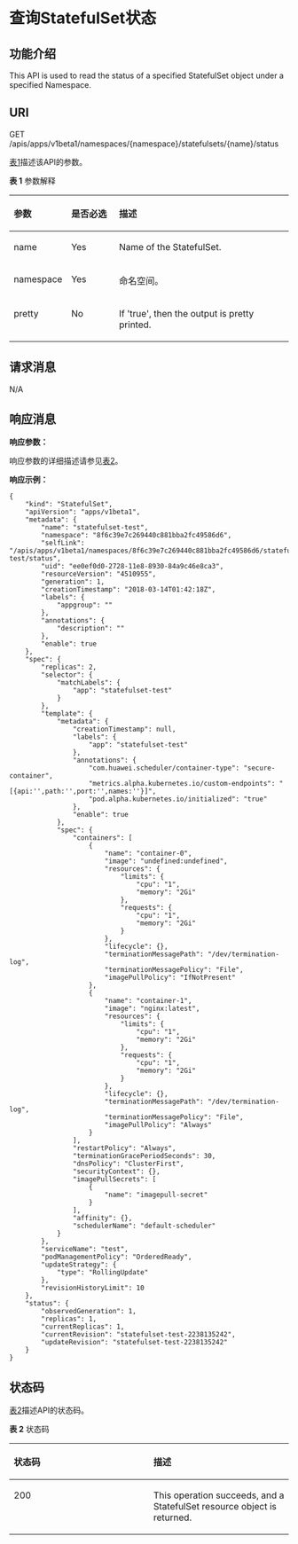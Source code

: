 # 查询StatefulSet状态<a name="cci_02_0039"></a>

## 功能介绍<a name="zh-cn_topic_0091433691_section27242258"></a>

This API is used to read the status of a specified StatefulSet object under a specified Namespace.

## URI<a name="zh-cn_topic_0091433691_section43853730"></a>

GET /apis/apps/v1beta1/namespaces/\{namespace\}/statefulsets/\{name\}/status

[表1](#zh-cn_topic_0091433691_d0e38842)描述该API的参数。

**表 1**  参数解释

<a name="zh-cn_topic_0091433691_d0e38842"></a>
<table><thead align="left"><tr id="zh-cn_topic_0091433691_row20375378"><th class="cellrowborder" valign="top" width="19.388061193880613%" id="mcps1.2.4.1.1"><p id="zh-cn_topic_0091433691_p65652297517"><a name="zh-cn_topic_0091433691_p65652297517"></a><a name="zh-cn_topic_0091433691_p65652297517"></a>参数</p>
</th>
<th class="cellrowborder" valign="top" width="17.348265173482652%" id="mcps1.2.4.1.2"><p id="zh-cn_topic_0091433691_p165661629135114"><a name="zh-cn_topic_0091433691_p165661629135114"></a><a name="zh-cn_topic_0091433691_p165661629135114"></a>是否必选</p>
</th>
<th class="cellrowborder" valign="top" width="63.26367363263674%" id="mcps1.2.4.1.3"><p id="zh-cn_topic_0091433691_p14567629115114"><a name="zh-cn_topic_0091433691_p14567629115114"></a><a name="zh-cn_topic_0091433691_p14567629115114"></a>描述</p>
</th>
</tr>
</thead>
<tbody><tr id="zh-cn_topic_0091433691_row40697101"><td class="cellrowborder" valign="top" width="19.388061193880613%" headers="mcps1.2.4.1.1 "><p id="zh-cn_topic_0091433691_p8130848"><a name="zh-cn_topic_0091433691_p8130848"></a><a name="zh-cn_topic_0091433691_p8130848"></a>name</p>
</td>
<td class="cellrowborder" valign="top" width="17.348265173482652%" headers="mcps1.2.4.1.2 "><p id="zh-cn_topic_0091433691_p54618989"><a name="zh-cn_topic_0091433691_p54618989"></a><a name="zh-cn_topic_0091433691_p54618989"></a>Yes</p>
</td>
<td class="cellrowborder" valign="top" width="63.26367363263674%" headers="mcps1.2.4.1.3 "><p id="zh-cn_topic_0091433691_p62061978"><a name="zh-cn_topic_0091433691_p62061978"></a><a name="zh-cn_topic_0091433691_p62061978"></a>Name of the StatefulSet.</p>
</td>
</tr>
<tr id="zh-cn_topic_0091433691_row21686892"><td class="cellrowborder" valign="top" width="19.388061193880613%" headers="mcps1.2.4.1.1 "><p id="zh-cn_topic_0091433691_p11807821"><a name="zh-cn_topic_0091433691_p11807821"></a><a name="zh-cn_topic_0091433691_p11807821"></a>namespace</p>
</td>
<td class="cellrowborder" valign="top" width="17.348265173482652%" headers="mcps1.2.4.1.2 "><p id="zh-cn_topic_0091433691_p16909410"><a name="zh-cn_topic_0091433691_p16909410"></a><a name="zh-cn_topic_0091433691_p16909410"></a>Yes</p>
</td>
<td class="cellrowborder" valign="top" width="63.26367363263674%" headers="mcps1.2.4.1.3 "><p id="zh-cn_topic_0079615000_p8332925"><a name="zh-cn_topic_0079615000_p8332925"></a><a name="zh-cn_topic_0079615000_p8332925"></a>命名空间。</p>
</td>
</tr>
<tr id="zh-cn_topic_0091433691_row46037938"><td class="cellrowborder" valign="top" width="19.388061193880613%" headers="mcps1.2.4.1.1 "><p id="zh-cn_topic_0091433691_p38085530"><a name="zh-cn_topic_0091433691_p38085530"></a><a name="zh-cn_topic_0091433691_p38085530"></a>pretty</p>
</td>
<td class="cellrowborder" valign="top" width="17.348265173482652%" headers="mcps1.2.4.1.2 "><p id="zh-cn_topic_0091433691_p65029074"><a name="zh-cn_topic_0091433691_p65029074"></a><a name="zh-cn_topic_0091433691_p65029074"></a>No</p>
</td>
<td class="cellrowborder" valign="top" width="63.26367363263674%" headers="mcps1.2.4.1.3 "><p id="zh-cn_topic_0091433691_p32863618"><a name="zh-cn_topic_0091433691_p32863618"></a><a name="zh-cn_topic_0091433691_p32863618"></a>If 'true', then the output is pretty printed.</p>
</td>
</tr>
</tbody>
</table>

## 请求消息<a name="zh-cn_topic_0091433691_section59139257"></a>

N/A

## 响应消息<a name="zh-cn_topic_0091433691_section62491271"></a>

**响应参数：**

响应参数的详细描述请参见[表2](创建StatefulSet（v1beta1）.md#zh-cn_topic_0091433687_d0e37568)。

**响应示例：**

```
{
    "kind": "StatefulSet", 
    "apiVersion": "apps/v1beta1", 
    "metadata": {
        "name": "statefulset-test", 
        "namespace": "8f6c39e7c269440c881bba2fc49586d6", 
        "selfLink": "/apis/apps/v1beta1/namespaces/8f6c39e7c269440c881bba2fc49586d6/statefulsets/statefulset-test/status", 
        "uid": "ee0ef0d0-2728-11e8-8930-84a9c46e8ca3", 
        "resourceVersion": "4510955", 
        "generation": 1, 
        "creationTimestamp": "2018-03-14T01:42:18Z", 
        "labels": {
            "appgroup": ""
        }, 
        "annotations": {
            "description": ""
        }, 
        "enable": true
    }, 
    "spec": {
        "replicas": 2, 
        "selector": {
            "matchLabels": {
                "app": "statefulset-test"
            }
        }, 
        "template": {
            "metadata": {
                "creationTimestamp": null, 
                "labels": {
                    "app": "statefulset-test"
                }, 
                "annotations": {
                    "com.huawei.scheduler/container-type": "secure-container", 
                    "metrics.alpha.kubernetes.io/custom-endpoints": "[{api:'',path:'',port:'',names:''}]", 
                    "pod.alpha.kubernetes.io/initialized": "true"
                }, 
                "enable": true
            }, 
            "spec": {
                "containers": [
                    {
                        "name": "container-0", 
                        "image": "undefined:undefined", 
                        "resources": {
                            "limits": {
                                "cpu": "1", 
                                "memory": "2Gi"
                            }, 
                            "requests": {
                                "cpu": "1", 
                                "memory": "2Gi"
                            }
                        }, 
                        "lifecycle": {}, 
                        "terminationMessagePath": "/dev/termination-log", 
                        "terminationMessagePolicy": "File", 
                        "imagePullPolicy": "IfNotPresent"
                    }, 
                    {
                        "name": "container-1", 
                        "image": "nginx:latest", 
                        "resources": {
                            "limits": {
                                "cpu": "1", 
                                "memory": "2Gi"
                            }, 
                            "requests": {
                                "cpu": "1", 
                                "memory": "2Gi"
                            }
                        }, 
                        "lifecycle": {}, 
                        "terminationMessagePath": "/dev/termination-log", 
                        "terminationMessagePolicy": "File", 
                        "imagePullPolicy": "Always"
                    }
                ], 
                "restartPolicy": "Always", 
                "terminationGracePeriodSeconds": 30, 
                "dnsPolicy": "ClusterFirst", 
                "securityContext": {}, 
                "imagePullSecrets": [
                    {
                        "name": "imagepull-secret"
                    }
                ], 
                "affinity": {}, 
                "schedulerName": "default-scheduler"
            }
        }, 
        "serviceName": "test", 
        "podManagementPolicy": "OrderedReady", 
        "updateStrategy": {
            "type": "RollingUpdate"
        }, 
        "revisionHistoryLimit": 10
    }, 
    "status": {
        "observedGeneration": 1, 
        "replicas": 1, 
        "currentReplicas": 1, 
        "currentRevision": "statefulset-test-2238135242", 
        "updateRevision": "statefulset-test-2238135242"
    }
}
```

## 状态码<a name="zh-cn_topic_0091433691_section25550533"></a>

[表2](#zh-cn_topic_0091433691_d0e38919)描述API的状态码。

**表 2**  状态码

<a name="zh-cn_topic_0091433691_d0e38919"></a>
<table><thead align="left"><tr id="zh-cn_topic_0091433691_row25379235"><th class="cellrowborder" valign="top" width="50%" id="mcps1.2.3.1.1"><p id="zh-cn_topic_0091433691_p42452127"><a name="zh-cn_topic_0091433691_p42452127"></a><a name="zh-cn_topic_0091433691_p42452127"></a>状态码</p>
</th>
<th class="cellrowborder" valign="top" width="50%" id="mcps1.2.3.1.2"><p id="zh-cn_topic_0091433691_p16070288"><a name="zh-cn_topic_0091433691_p16070288"></a><a name="zh-cn_topic_0091433691_p16070288"></a>描述</p>
</th>
</tr>
</thead>
<tbody><tr id="zh-cn_topic_0091433691_row26624990"><td class="cellrowborder" valign="top" width="50%" headers="mcps1.2.3.1.1 "><p id="zh-cn_topic_0091433691_p9140592"><a name="zh-cn_topic_0091433691_p9140592"></a><a name="zh-cn_topic_0091433691_p9140592"></a>200</p>
</td>
<td class="cellrowborder" valign="top" width="50%" headers="mcps1.2.3.1.2 "><p id="zh-cn_topic_0091433691_p2190511"><a name="zh-cn_topic_0091433691_p2190511"></a><a name="zh-cn_topic_0091433691_p2190511"></a>This operation succeeds, and a StatefulSet resource object is returned.</p>
</td>
</tr>
</tbody>
</table>

